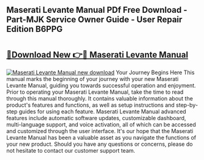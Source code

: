 ## Maserati Levante Manual PDf Free Download - Part-MJK Service Owner Guide - User Repair Edition B6PPG

# <h2><a href="http://cf26825.oget.top/?id=Maserati+Levante+Manual">🔗Download New 👉🔴 Maserati Levante Manual</a></h2>

[![Maserati Levante Manual new download](https://i.imgur.com/5g1atiW.png)](http://cf26825.oget.top/?id=Maserati+Levante+Manual)
Your Journey Begins Here This manual marks the beginning of your journey with your new Maserati Levante Manual, guiding you towards successful operation and enjoyment. Prior to operating your Maserati Levante Manual, take the time to read through this manual thoroughly. It contains valuable information about the product's features and functions, as well as setup instructions and step-by-step guides for using each feature. Maserati Levante Manual advanced features include automatic software updates, customizable dashboard, multi-language support, and voice activation, all of which can be accessed and customized through the user interface. It's our hope that the Maserati Levante Manual has been a valuable asset as you navigate the functions of your new product. Should you have any questions or concerns, please do not hesitate to contact our customer support team.
